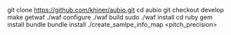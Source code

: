   git clone https://github.com/khiner/aubio.git
  cd aubio
  git checkout develop
  make getwaf
  ./waf configure
  ./waf build
  sudo ./waf install
  cd ruby
  gem install bundle
  bundle install
  ./create_samlpe_info_map <path> <pitch_precision>
